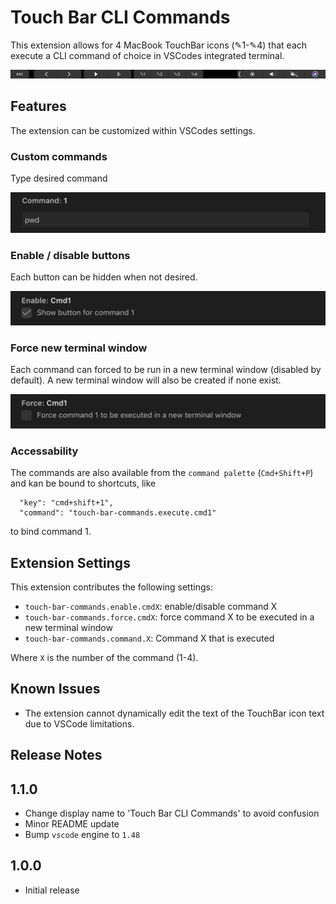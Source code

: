 # Touch Bar CLI Commands

This extension allows for 4 MacBook TouchBar icons (✎1-✎4) that each execute a CLI command of choice in VSCodes integrated terminal.

![Touch Bar Screenshot](resources/tbc-touch-bar.png)

## Features

The extension can be customized within VSCodes settings.

### Custom commands

Type desired command

![Command](resources/tbc-cmd.png)

### Enable / disable buttons

Each button can be hidden when not desired.

![Enable](resources/tbc-enable.png)

### Force new terminal window

Each command can forced to be run in a new terminal window (disabled by default). A new terminal window will also be created if none exist.

![Force](resources/tbc-force.png)

### Accessability

The commands are also available from the `command palette` (`Cmd+Shift+P`) and kan be bound to shortcuts, like

```
  "key": "cmd+shift+1",
  "command": "touch-bar-commands.execute.cmd1"
```

to bind command 1.

## Extension Settings

This extension contributes the following settings:

* `touch-bar-commands.enable.cmdX`: enable/disable command X
* `touch-bar-commands.force.cmdX`: force command X to be executed in a new terminal window
* `touch-bar-commands.command.X`: Command X that is executed

Where `X` is the number of the command (1-4).

## Known Issues

* The extension cannot dynamically edit the text of the TouchBar icon text due to VSCode limitations.

## Release Notes

## 1.1.0

- Change display name to 'Touch Bar CLI Commands' to avoid confusion
- Minor README update
- Bump `vscode` engine to `1.48`

## 1.0.0

- Initial release
